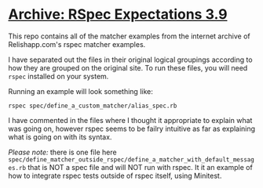 # [Archive: RSpec Expectations 3.9]( https://web.archive.org/web/20230214085518/https://relishapp.com/rspec/rspec-expectations/v/3-9/docs/custom-matchers/define-a-custom-matcheru)
This repo contains all of the matcher examples from the internet archive of Relishapp.com's rspec matcher examples.

I have separated out the files in their original logical groupings according to how they are grouped on the original site.  To run these files, you will need `rspec` installed on your system.  

Running an example will look something like:

`rspec spec/define_a_custom_matcher/alias_spec.rb`

I have commented in the files where I thought it appropriate to explain what was going on, however rspec seems to be failry intuitive as far as explaining what is going on with its syntax.

*Please note:* there is one file here `spec/define_matcher_outside_rspec/define_a_matcher_with_default_messages.rb` that is NOT a spec file and will NOT run with rspec.  It it an example of how to integrate rspec tests outside of rspec itself, using Minitest. 
